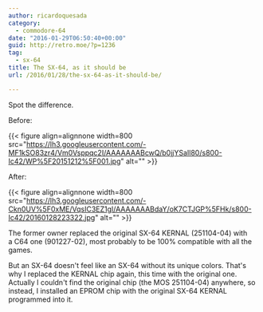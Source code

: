 ```yaml
---
author: ricardoquesada
category:
  - commodore-64
date: "2016-01-29T06:50:40+00:00"
guid: http://retro.moe/?p=1236
tag:
  - sx-64
title: The SX-64, as it should be
url: /2016/01/28/the-sx-64-as-it-should-be/

---
```

Spot the difference.

Before:

{{< figure align=alignnone width=800 src="https://lh3.googleusercontent.com/-MF1kSO83zr4/Vm0Vsppqc2I/AAAAAAABcwQ/b0jjYSaIl80/s800-Ic42/WP%5F20151212%5F001.jpg" alt="" >}}

After:

{{< figure align=alignnone width=800 src="https://lh3.googleusercontent.com/-Ckn0UV%5F0xME/VqsIC3EZ1gI/AAAAAAABdaY/oK7CTJGP%5FHk/s800-Ic42/20160128223322.jpg" alt="" >}}

The former owner replaced the original SX-64 KERNAL (251104-04) with a C64 one (901227-02), most probably to be 100% compatible with all the games.

But an SX-64 doesn't feel like an SX-64 without its unique colors. That's why I replaced the KERNAL chip again, this time with the original one. Actually I couldn't find the original chip (the MOS 251104-04) anywhere, so instead, I installed an EPROM chip with the original SX-64 KERNAL programmed into it.
